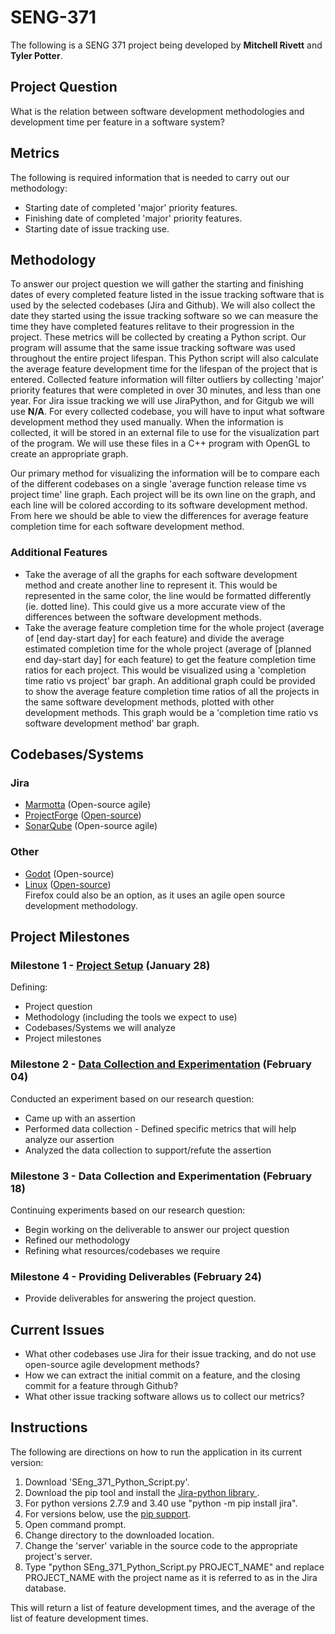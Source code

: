 # SENG-371
The following is a SENG 371 project being developed by <b>Mitchell Rivett</b> and <b>Tyler Potter</b>.

## Project Question
What is the relation between software development methodologies and development time per feature in a software system?

## Metrics
The following is required information that is needed to carry out our methodology:
* Starting date of completed 'major' priority features.
* Finishing date of completed 'major' priority features.
* Starting date of issue tracking use.

## Methodology
To answer our project question we will gather the starting and finishing dates of every completed feature listed in the issue tracking software that is used by the selected codebases (Jira and Github). We will also collect the date they started using the issue tracking software so we can measure the time they have completed features relitave to their progression in the project. These metrics will be collected by creating a Python script. Our program will assume that the same issue tracking software was used throughout the entire project lifespan. This Python script will also calculate the average feature development time for the lifespan of the project that is entered. Collected feature information will filter outliers by collecting 'major' priority features that were completed in over 30 minutes, and less than one year. For Jira issue tracking we will use JiraPython, and for Gitgub we will use <b>N/A</b>. For every collected codebase, you will have to input what software development method they used manually. When the information is collected, it will be stored in an external file to use for the visualization part of the program. We will use these files in a C++ program with OpenGL to create an appropriate graph.

Our primary method for visualizing the information will be to compare each of the different codebases on a single 'average function release time vs project time' line graph. Each project will be its own line on the graph, and each line will be colored according to its software development method. From here we should be able to view the differences for average feature completion time for each software development method.

### Additional Features
* Take the average of all the graphs for each software development method and create another line to represent it. This would be represented in the same color, the line would be formatted differently (ie. dotted line). This could give us a more accurate view of the differences between the software development methods.
* Take the average feature completion time for the whole project (average of [end day-start day] for each feature) and divide the average estimated completion time for the whole project (average of [planned end day-start day] for each feature) to get the feature completion time ratios for each project. This would be visualized using a 'completion time ratio vs project' bar graph. An additional graph could be provided to show the average feature completion time ratios of all the projects in the same software development methods, plotted with other development methods. This graph would be a 'completion time ratio vs software development method' bar graph.

## Codebases/Systems
### Jira
* <a href="https://github.com/apache/marmotta">Marmotta</a> (Open-source agile)
* <a href="https://github.com/micromata/projectforge-webapp">ProjectForge</a> (<a href="http://www.projectforge.org/">Open-source</a>)
* <a href="https://github.com/SonarSource/sonarqube">SonarQube</a> (Open-source agile)

### Other
* <a href="https://github.com/okamstudio/godot">Godot</a> (Open-source)
* <a href="https://github.com/torvalds/linux">Linux</a> (<a href="http://www.linuxfoundation.org/what-is-linux">Open-source</a>)
<br>Firefox could also be an option, as it uses an agile open source development methodology.

## Project Milestones

### Milestone 1 - <a href="https://github.com/ycoady/UVic-Software-Evolution/issues/9">Project Setup</a> (January 28)
Defining:
* Project question
* Methodology (including the tools we expect to use)
* Codebases/Systems we will analyze
* Project milestones

### Milestone 2 - <a href="https://github.com/ycoady/UVic-Software-Evolution/issues/10">Data Collection and Experimentation</a> (February 04)
Conducted an experiment based on our research question:
* Came up with an assertion 
* Performed data collection - Defined specific metrics that will help analyze our assertion
* Analyzed the data collection to support/refute the assertion

### Milestone 3 - Data Collection and Experimentation (February 18)
Continuing experiments based on our research question:
* Begin working on the deliverable to answer our project question
* Refined our methodology
* Refining what resources/codebases we require

### Milestone 4 - Providing Deliverables (February 24)
* Provide deliverables for answering the project question.

## Current Issues
* What other codebases use Jira for their issue tracking, and do not use open-source agile development methods?
* How we can extract the initial commit on a feature, and the closing commit for a feature through Github?
* What other issue tracking software allows us to collect our metrics?

## Instructions
The following are directions on how to run the application in its current version:
<ol>
<li>Download 'SEng_371_Python_Script.py'.
<li>Download the pip tool and install the <a href = "http://jira-python.readthedocs.org/en/latest/">Jira-python library </a>.
<li>For python versions 2.7.9 and 3.40 use "python -m pip install jira".
<li>For versions below, use the <a href="https://pip.pypa.io/en/latest/installing.html">pip support</a>.
<li>Open command prompt.
<li>Change directory to the downloaded location.
<li>Change the 'server' variable in the source code to the appropriate project's server.
<li>Type "python SEng_371_Python_Script.py PROJECT_NAME" and replace PROJECT_NAME with the project name as it is referred to as in the Jira database.
</ol>
This will return a list of feature development times, and the average of the list of feature development times.
